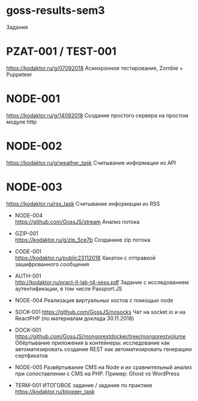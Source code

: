 # goss-results-sem3
Задания

# PZAT-001 / TEST-001 
https://kodaktor.ru/g/07092018
Асинхронное тестирование, Zombie + Puppeteer


# NODE-001

https://kodaktor.ru/g/14092018
Создание простого сервера на простом модуле http


# NODE-002  

https://kodaktor.ru/g/weather_task
Считывание информации из API


# NODE-003  
https://kodaktor.ru/rss_task
Считывание информации из RSS


+ NODE-004  
https://github.com/GossJS/stream
Анализ потока


+ GZIP-001  
https://kodaktor.ru/g/zip_5ce7b 
Созданиие zip потока


+ CODE-001  
https://kodaktor.ru/public23112018
Хакатон с отправкой зашифрованного сообщения


+ AUTH-001  
http://kodaktor.ru/pract-II-lab-t4-sess.pdf
Задание с исследованием аутентификации, в том числе Passport.JS


+ NODE-004
Реализация виртуальных хостов с помощью node

+ SOCK-001
https://github.com/GossJS/nosocks
Чат на socket.io и на ReactPHP (по материалам доклада 30.11.2018)



+ DOCK-001
https://github.com/GossJS/mongorestdocker/tree/mongorestvolume
Обёртывание приложения в контейнеры: исследование
 как автоматизировать создание REST
 как автоматизировать генерацию сертфикатов


+ NODE-005
Развёртывание CMS на Node и их сравнительный анализ при сопоставлении с CMS на PHP. Пример: Ghost vs WordPress


+ TERM-001 
ИТОГОВОЕ задание / задание по практике
https://kodaktor.ru/blogger_task
